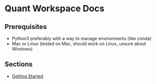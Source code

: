 # Quant Workspace Docs

## Prerequisites

- Python3 preferably with a way to manage environments (like conda)
- Mac or Linux (tested on Mac, should work on Linux, unsure about Windows)

## Sections

- [Getting Started](getting-started.md)
